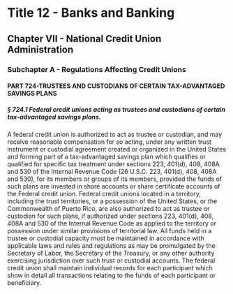 
# Title 12 - Banks and Banking
## Chapter VII - National Credit Union Administration
### Subchapter A - Regulations Affecting Credit Unions
#### PART 724-TRUSTEES AND CUSTODIANS OF CERTAIN TAX-ADVANTAGED SAVINGS PLANS
##### § 724.1 Federal credit unions acting as trustees and custodians of certain tax-advantaged savings plans.

A federal credit union is authorized to act as trustee or custodian, and may receive reasonable compensation for so acting, under any written trust instrument or custodial agreement created or organized in the United States and forming part of a tax-advantaged savings plan which qualifies or qualified for specific tax treatment under sections 223, 401(d), 408, 408A and 530 of the Internal Revenue Code (26 U.S.C. 223, 401(d), 408, 408A and 530), for its members or groups of its members, provided the funds of such plans are invested in share accounts or share certificate accounts of the Federal credit union. Federal credit unions located in a territory, including the trust territories, or a possession of the United States, or the Commonwealth of Puerto Rico, are also authorized to act as trustee or custodian for such plans, if authorized under sections 223, 401(d), 408, 408A and 530 of the Internal Revenue Code as applied to the territory or possession under similar provisions of territorial law. All funds held in a trustee or custodial capacity must be maintained in accordance with applicable laws and rules and regulations as may be promulgated by the Secretary of Labor, the Secretary of the Treasury, or any other authority exercising jurisdiction over such trust or custodial accounts. The federal credit union shall maintain individual records for each participant which show in detail all transactions relating to the funds of each participant or beneficiary.

